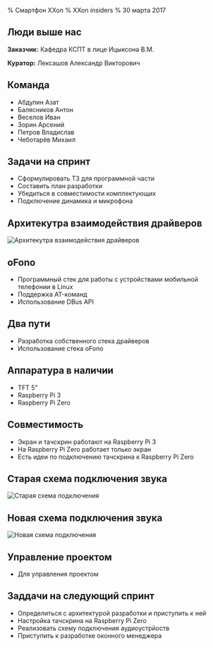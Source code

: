 % Смартфон XXon
% XXon insiders
% 30 марта 2017

## Люди выше нас

**Заказчик:** Кафедра КСПТ в лице Ицыксона В.М.

**Куратор:** Лексашов Александр Викторович

## Команда

- Абдулин Азат
- Балясников Антон 
- Веселов Иван 
- Зорин Арсений
- Петров Владислав
- Чеботарёв Михаил

## Задачи на спринт

- Сформулировать ТЗ для программной части
- Составить план разработки
- Убедиться в совместимости комплектующих
- Подключение динамика и микрофона

## Архитекутра взаимодействия драйверов

![Архитекутра взаимодействия драйверов](driver_architecture.png)

## oFono

- Программный стек для работы с устройствами мобильной телефонии в Linux
- Поддержка AT-команд
- Использование DBus API

## Два пути

- Разработка собственного стека драйверов
- Использование стека oFono

## Аппаратура в наличии

- TFT 5"
- Raspberry Pi 3
- Raspberry Pi Zero

## Совместимость

- Экран и тачскрин работают на Raspberry Pi 3 
- На Raspberry Pi Zero работает только экран
- Есть идеи по подключению тачскрина к Raspberry Pi Zero

## Старая схема подключения звука

![Старая схема подключения](sound1.png)

## Новая схема подключения звука

![Новая схема подключения](sound2.png)

## Управление проектом

- Для управления проектом

## Заддачи на следующий спринт

- Определиться с архитектурой разработки и приступить к ней
- Настройка тачскрина на Raspberry Pi Zero
- Реализовать схему подключения аудиоустрйоств
- Приступить к разработке оконного менеджера
